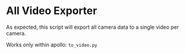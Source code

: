 # All Video Exporter

As expected, this script will export all camera data to a single video per camera. 

Works only within apollo: ```to_video.py```
